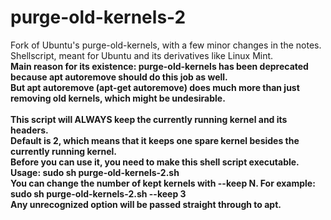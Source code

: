 # purge-old-kernels-2
Fork of Ubuntu's purge-old-kernels, with a few minor changes in the notes.<br>
Shellscript, meant for Ubuntu and its derivatives like Linux Mint.<br>
<b>
Main reason for its existence: purge-old-kernels has been deprecated because apt autoremove should do this job as well.<br>
But apt autoremove (apt-get autoremove) does much more than just removing old kernels, which might be undesirable.<br>
<br>
This script will ALWAYS keep the currently running kernel and its headers.<br>
Default is 2, which means that it keeps one spare kernel besides the currently running kernel.<br>
Before you can use it, you need to make this shell script executable.<br>
Usage: sudo sh purge-old-kernels-2.sh<br>
You can change the number of kept kernels with --keep N. For example: sudo sh purge-old-kernels-2.sh --keep 3<br>
Any unrecognized option will be passed straight through to apt.
